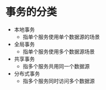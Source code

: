 # 事务的分类

- 本地事务
  - 指单个服务使用单个数据源的场景
- 全局事务
  - 指单个服务使用多个数据源场景
- 共享事务
  - 指多个服务共用同一个数据源
- 分布式事务
  - 指多个服务同时访问多个数据源